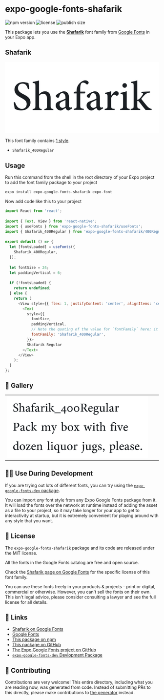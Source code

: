 # expo-google-fonts-shafarik

![npm version](https://flat.badgen.net/npm/v/expo-google-fonts-shafarik)
![license](https://flat.badgen.net/github/license/expo/google-fonts)
![publish size](https://flat.badgen.net/packagephobia/install/expo-google-fonts-shafarik)

This package lets you use the [**Shafarik**](https://fonts.google.com/specimen/Shafarik) font family from [Google Fonts](https://fonts.google.com/) in your Expo app.

## Shafarik

![Shafarik](./font-family.png)

This font family contains [1 style](#-gallery).

- `Shafarik_400Regular`

## Usage

Run this command from the shell in the root directory of your Expo project to add the font family package to your project
```sh
expo install expo-google-fonts-shafarik expo-font
```

Now add code like this to your project
```js
import React from 'react';

import { Text, View } from 'react-native';
import { useFonts } from 'expo-google-fonts-shafarik/useFonts';
import { Shafarik_400Regular } from 'expo-google-fonts-shafarik/400Regular';

export default () => {
  let [fontsLoaded] = useFonts({
    Shafarik_400Regular,
  });

  let fontSize = 24;
  let paddingVertical = 6;

  if (!fontsLoaded) {
    return undefined;
  } else {
    return (
      <View style={{ flex: 1, justifyContent: 'center', alignItems: 'center' }}>
        <Text
          style={{
            fontSize,
            paddingVertical,
            // Note the quoting of the value for `fontFamily` here; it expects a string!
            fontFamily: 'Shafarik_400Regular',
          }}>
          Shafarik Regular
        </Text>
      </View>
    );
  }
};

```

## 🔡 Gallery


||||
|-|-|-|
|![Shafarik_400Regular](.//400Regular/Shafarik_400Regular.ttf.png)||||


## 👩‍💻 Use During Development

If you are trying out lots of different fonts, you can try using the [`expo-google-fonts-dev` package](https://github.com/freeboub/google-fonts/tree/master/font-packages/dev#readme).

You can import *any* font style from any Expo Google Fonts package from it. It will load the fonts
over the network at runtime instead of adding the asset as a file to your project, so it may take longer
for your app to get to interactivity at startup, but it is extremely convenient
for playing around with any style that you want.

## 📖 License

The `expo-google-fonts-shafarik` package and its code are released under the MIT license.

All the fonts in the Google Fonts catalog are free and open source.

Check the [Shafarik page on Google Fonts](https://fonts.google.com/specimen/Shafarik) for the specific license of this font family.

You can use these fonts freely in your products & projects - print or digital, commercial or otherwise. However, you can't sell the fonts on their own. This isn't legal advice, please consider consulting a lawyer and see the full license for all details.

## 🔗 Links

- [Shafarik on Google Fonts](https://fonts.google.com/specimen/Shafarik)
- [Google Fonts](https://fonts.google.com/)
- [This package on npm](https://www.npmjs.com/package/expo-google-fonts-shafarik)
- [This package on GitHub](https://github.com/freeboub/google-fonts/tree/master/font-packages/shafarik)
- [The Expo Google Fonts project on GitHub](https://github.com/freeboub/google-fonts)
- [`expo-google-fonts-dev` Devlopment Package](https://github.com/freeboub/google-fonts/tree/master/font-packages/dev)

## 🤝 Contributing

Contributions are very welcome! This entire directory, including what you are reading now, was generated from code. Instead of submitting PRs to this directly, please make contributions to [the generator](https://github.com/freeboub/google-fonts/tree/master/packages/generator) instead.
